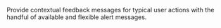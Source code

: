 Provide contextual feedback messages for typical user actions with the handful of available and flexible alert messages.